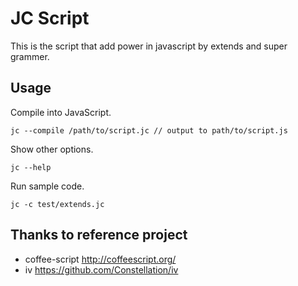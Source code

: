 # JC Script

This is the script that add power in javascript by extends and super grammer.

## Usage

Compile into JavaScript.

    jc --compile /path/to/script.jc // output to path/to/script.js

Show other options.

    jc --help

Run sample code.

    jc -c test/extends.jc

## Thanks to reference project

- coffee-script http://coffeescript.org/
- iv https://github.com/Constellation/iv
